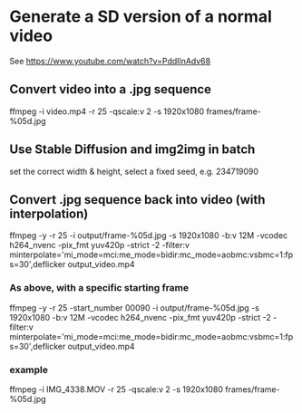 # Generate a SD version of a normal video
See https://www.youtube.com/watch?v=PddIlnAdv68

## Convert video into a .jpg sequence
ffmpeg -i video.mp4 -r 25 -qscale:v 2 -s 1920x1080 frames/frame-%05d.jpg

## Use Stable Diffusion and img2img in batch
set the correct width & height, select a fixed seed, e.g. 234719090

## Convert .jpg sequence back into video (with interpolation)
ffmpeg -y -r 25 -i output/frame-%05d.jpg -s  1920x1080 -b:v 12M -vcodec h264_nvenc -pix_fmt yuv420p -strict -2 -filter:v minterpolate='mi_mode=mci:me_mode=bidir:mc_mode=aobmc:vsbmc=1:fps=30',deflicker output_video.mp4

### As above, with a specific starting frame
ffmpeg -y -r 25 -start_number 00090 -i output/frame-%05d.jpg -s  1920x1080 -b:v 12M -vcodec h264_nvenc -pix_fmt yuv420p -strict -2 -filter:v minterpolate='mi_mode=mci:me_mode=bidir:mc_mode=aobmc:vsbmc=1:fps=30',deflicker output_video.mp4

### example
ffmpeg -i IMG_4338.MOV -r 25 -qscale:v 2 -s 1920x1080 frames/frame-%05d.jpg
